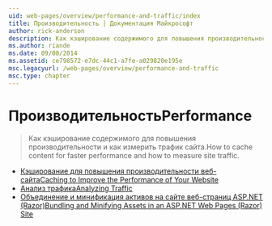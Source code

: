 ```yaml
---
uid: web-pages/overview/performance-and-traffic/index
title: Производительность | Документация Майкрософт
author: rick-anderson
description: Как кэширование содержимого для повышения производительности и как измерить трафик сайта.
ms.author: riande
ms.date: 09/08/2014
ms.assetid: ce798572-e7dc-44c1-a7fe-a029820e195e
msc.legacyurl: /web-pages/overview/performance-and-traffic
msc.type: chapter
---
```

<a name="performance"></a><span data-ttu-id="39bac-103">Производительность</span><span class="sxs-lookup"><span data-stu-id="39bac-103">Performance</span></span>
====================
> <span data-ttu-id="39bac-104">Как кэширование содержимого для повышения производительности и как измерить трафик сайта.</span><span class="sxs-lookup"><span data-stu-id="39bac-104">How to cache content for faster performance and how to measure site traffic.</span></span>


- [<span data-ttu-id="39bac-105">Кэширование для повышения производительности веб-сайта</span><span class="sxs-lookup"><span data-stu-id="39bac-105">Caching to Improve the Performance of Your Website</span></span>](15-caching-to-improve-the-performance-of-your-website.md)
- [<span data-ttu-id="39bac-106">Анализ трафика</span><span class="sxs-lookup"><span data-stu-id="39bac-106">Analyzing Traffic</span></span>](14-analyzing-traffic.md)
- [<span data-ttu-id="39bac-107">Объединение и минификация активов на сайте веб-страниц ASP.NET (Razor)</span><span class="sxs-lookup"><span data-stu-id="39bac-107">Bundling and Minifying Assets in an ASP.NET Web Pages (Razor) Site</span></span>](bundling-and-minifying-assets-in-an-aspnet-web-pages-razor-site.md)
